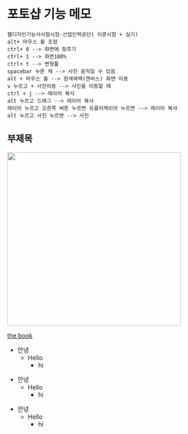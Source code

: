 # 포토샵 기능 메모

```
웹디자인기능사시험시험-산업인력공단( 이론시험 + 실기)
alt+ 마우스 휠 조정
ctrl+ 0 --> 화면에 맞추기
ctrl+ 1 --> 화면100%
ctrl+ t --> 변형툴
spacebar 누른 채 --> 사진 움직일 수 있음
alt + 마우스 휠 --> 흰색여백(캔버스) 화면 이동 
v 누르고 + 사진이동 --> 사진을 이동할 때
ctrl + j --> 레이어 복사
alt 누르고 드래그 --> 레이어 복사
레이어 누르고 오른쪽 버튼 누르면 듀플리케이어 누르면 --> 레이어 복사
alt 누르고 사진 누르면 --> 사진 
```

## 부제목

<img src="https://yangjungmin.github.io/img/dddddd.png" width="400">
 
 [the book](https://thebook.io/#catid-2)
 
 + 안녕
   + Hello
     + hi
    
* 안녕
  * Hello
     * hi

- 안녕
  - Hello
    - hi

